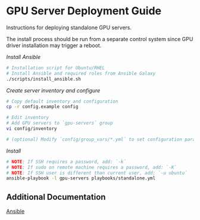 GPU Server Deployment Guide
===

Instructions for deploying standalone GPU servers.

The install process should be run from a separate control system since
GPU driver installation may trigger a reboot.

_Install Ansible_

```sh
# Installation script for Ubuntu/RHEL
# Install Ansible and required roles from Ansible Galaxy
./scripts/install_ansible.sh
```

_Create server inventory and configure_

```sh
# Copy default inventory and configuration
cp -r config.example config

# Edit inventory
# Add GPU servers to `gpu-servers` group
vi config/inventory

# (optional) Modify `config/group_vars/*.yml` to set configuration parameters
```

_Install_

```sh
# NOTE: If SSH requires a password, add: `-k`
# NOTE: If sudo on remote machine requires a password, add: `-K`
# NOTE: If SSH user is different than current user, add: `-u ubuntu`
ansible-playbook -l gpu-servers playbooks/standalone.yml
```

## Additional Documentation

[Ansible](ANSIBLE.md)
